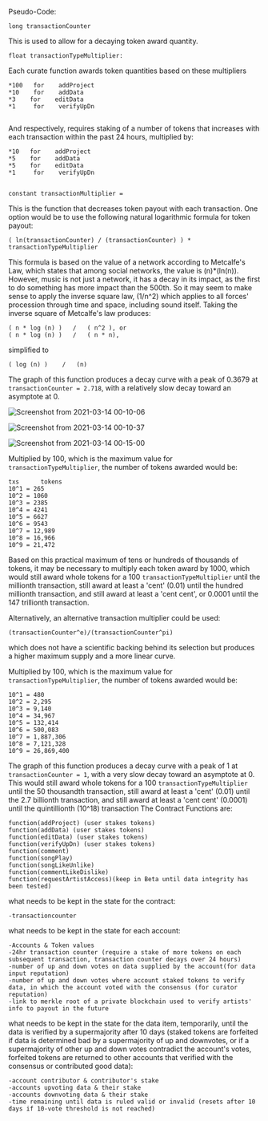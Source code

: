 
Pseudo-Code:

```
long transactionCounter
```
This is used to allow for a decaying token award quantity.
```
float transactionTypeMultiplier:
```
Each curate function awards token quantities based on these multipliers
```
*100   for    addProject
*10    for    addData
*3    for    editData
*1     for    verifyUpDn
            
```
And respectively, requires staking of a number of tokens that increases with each transaction within the past 24 hours, multiplied by:
```
*10   for    addProject
*5    for    addData
*5    for    editData
*1     for    verifyUpDn
            
```

```
constant transactionMultiplier =
```
This is the function that decreases token payout with each transaction. One option would be to use the following natural logarithmic formula for token payout:
```
( ln(transactionCounter) / (transactionCounter) ) * transactionTypeMultiplier
```

This formula is based on the value of a network according to Metcalfe's Law, which states that among social networks, the value is (n)*(ln(n)). However, music is not just a network, it has a decay in its impact, as the first to do something has more impact than the 500th. So it may seem to make sense to apply the inverse square law, (1/n^2) which applies to all forces' procession through time and space, including sound itself. Taking the inverse square of Metcalfe's law produces:
```
( n * log (n) )   /   ( n^2 ), or
( n * log (n) )   /   ( n * n), 
```
simplified to
```
( log (n) )    /   (n)
```

The graph of this function produces a decay curve with a peak of 0.3679 at `transactionCounter = 2.718`, with a relatively slow decay toward an asymptote at 0.



![Screenshot from 2021-03-14 00-10-06](https://user-images.githubusercontent.com/36178664/111061816-002ffc80-845a-11eb-86c6-630a01c961c5.png)

![Screenshot from 2021-03-14 00-10-37](https://user-images.githubusercontent.com/36178664/111061903-81878f00-845a-11eb-944c-b100a82ec86d.png)

![Screenshot from 2021-03-14 00-15-00](https://user-images.githubusercontent.com/36178664/111061910-8b10f700-845a-11eb-90a5-3aea2b8f8896.png)



Multiplied by 100, which is the maximum value for `transactionTypeMultiplier`, the number of tokens awarded would be:
```
txs      tokens
10^1 = 265
10^2 = 1060
10^3 = 2385
10^4 = 4241
10^5 = 6627
10^6 = 9543
10^7 = 12,989
10^8 = 16,966
10^9 = 21,472
```
Based on this practical maximum of tens or hundreds of thousands of tokens, it may be necessary to multiply each token award by 1000, which would still award whole tokens for a 100 `transactionTypeMultiplier` until the millionth transaction, still award at least a 'cent' (0.01) until the hundred millionth transaction, and still award at least a 'cent cent', or 0.0001 until the 147 trillionth transaction. 

Alternatively, an alternative transaction multiplier could be used:
```
(transactionCounter^e)/(transactionCounter^pi)
```
which does not have a scientific backing behind its selection but produces a higher maximum supply and a more linear curve.



Multiplied by 100, which is the maximum value for `transactionTypeMultiplier`, the number of tokens awarded would be:
```   
10^1 = 480
10^2 = 2,295
10^3 = 9,140
10^4 = 34,967
10^5 = 132,414
10^6 = 500,083
10^7 = 1,887,306
10^8 = 7,121,328
10^9 = 26,869,400
```   
The graph of this function produces a decay curve with a peak of 1 at `transactionCounter = 1`, with a very slow decay toward an asymptote at 0. This would still award whole tokens for a 100 `transactionTypeMultiplier` until the 50 thousandth transaction, still award at least a 'cent' (0.01) until the 2.7 billionth transaction, and still award at least a 'cent cent' (0.0001) until the quintillionth (10^18) transaction
The Contract Functions are:

```
function(addProject) (user stakes tokens)
function(addData) (user stakes tokens)
function(editData) (user stakes tokens)
function(verifyUpDn) (user stakes tokens)
function(comment)
function(songPlay)
function(songLikeUnlike)
function(commentLikeDislike)
function(requestArtistAccess)(keep in Beta until data integrity has been tested)
```

what needs to be kept in the state for the contract:
```
-transactioncounter
```

what needs to be kept in the state for each account:
```
-Accounts & Token values
-24hr transaction counter (require a stake of more tokens on each subsequent transaction, transaction counter decays over 24 hours)
-number of up and down votes on data supplied by the account(for data input reputation)
-number of up and down votes where account staked tokens to verify data, in which the account voted with the consensus (for curator reputation)
-link to merkle root of a private blockchain used to verify artists' info to payout in the future
```

what needs to be kept in the state for the data item, temporarily, until the data is verified by a supermajority after 10 days (staked tokens are forfeited if data is determined bad by a supermajority of up and downvotes, or if a supermajority of other up and down votes contradict the account's votes, forfeited tokens are returned to other accounts that verified with the consensus or contributed good data):
```
-account contributor & contributor's stake
-accounts upvoting data & their stake
-accounts downvoting data & their stake
-time remaining until data is ruled valid or invalid (resets after 10 days if 10-vote threshold is not reached)
```
